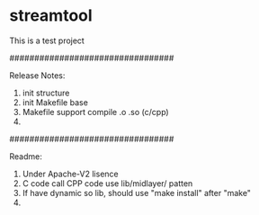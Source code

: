 # streamtool
This is a test project

#################################

Release Notes:
1. init structure
2. init Makefile base
3. Makefile support compile .o .so (c/cpp)
4.

#################################

Readme:
1. Under Apache-V2 lisence
2. C code call CPP code use lib/midlayer/ patten
3. If have dynamic so lib, should use "make install" after "make"
4.

